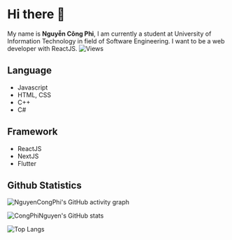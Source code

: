 <!-- ### Hi there 👋 -->
<!--
<p>
    <img src="">
</p>
-->
# Hi there 👋 
My name is **Nguyễn Công Phi**, I am currently a student at University of Information Technology in field of Software Engineering. I want to be a web developer with ReactJS.
![Views](https://komarev.com/ghpvc/?username=CongPhiNguyen)

## Language
* Javascript 
* HTML, CSS
* C++
* C#

## Framework
* ReactJS
* NextJS
* Flutter

## Github Statistics
![NguyenCongPhi's GitHub activity graph](https://activity-graph.herokuapp.com/graph?username=CongPhiNguyen&&theme=xcode)

![CongPhiNguyen's GitHub stats](https://github-readme-stats.vercel.app/api?username=CongPhiNguyen&show_icons=true&theme=tokyonight)

![Top Langs](https://github-readme-stats.vercel.app/api/top-langs/?username=CongPhiNguyen&langs_count=4&layout=compact&hide=dart&theme=tokyonight)


<!-- # Markdown syntax guide -->

<!--
**CongPhiNguyen/CongPhiNguyen** is a ✨ _special_ ✨ repository because its `README.md` (this file) appears on your GitHub profile.

Here are some ideas to get you started:

- 🔭 I’m currently working on ...
- 🌱 I’m currently learning ...
- 👯 I’m looking to collaborate on ...
- 🤔 I’m looking for help with ...
- 💬 Ask me about ...
- 📫 How to reach me: ...
- 😄 Pronouns: ...
- ⚡ Fun fact: ...
-->
